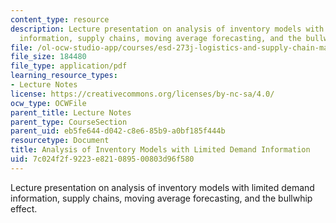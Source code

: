 ```yaml
---
content_type: resource
description: Lecture presentation on analysis of inventory models with limited demand
  information, supply chains, moving average forecasting, and the bullwhip effect.
file: /ol-ocw-studio-app/courses/esd-273j-logistics-and-supply-chain-management-fall-2009/7c024f2f9223e821089500803d96f580_MITESD_273JF09_lec07.pdf
file_size: 184480
file_type: application/pdf
learning_resource_types:
- Lecture Notes
license: https://creativecommons.org/licenses/by-nc-sa/4.0/
ocw_type: OCWFile
parent_title: Lecture Notes
parent_type: CourseSection
parent_uid: eb5fe644-d042-c8e6-85b9-a0bf185f444b
resourcetype: Document
title: Analysis of Inventory Models with Limited Demand Information
uid: 7c024f2f-9223-e821-0895-00803d96f580
---
```

Lecture presentation on analysis of inventory models with limited demand information, supply chains, moving average forecasting, and the bullwhip effect.